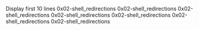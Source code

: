 Display first 10 lines
0x02-shell_redirections
0x02-shell_redirections
0x02-shell_redirections
 0x02-shell_redirections
0x02-shell_redirections
0x02-shell_redirections
0x02-shell_redirections
